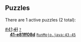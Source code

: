 ## Puzzles

There are 1 active puzzles (2 total):


[#41](https://github.com/jcabi/jcabi-dynamodb-maven-plugin/pull/41):[<del>41</del>](https://github.com/jcabi/jcabi-dynamodb-maven-plugin/pull/41) [`?`](../master/?)<br/>
&nbsp;&nbsp;&nbsp;&nbsp;[**41-e81ff08d**]() [`RunMojo.java:43-45`](../master/src/main/java/com/jcabi/dynamodb/maven/plugin/RunMojo.java#L43-L45)<br/>